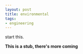 ```yaml
---
layout: post
title: environmental
tags:
- engineering
---
```


start this.

**This is a stub, there's more coming**
